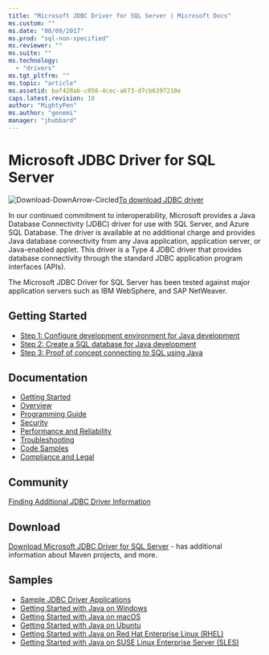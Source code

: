```yaml
---
title: "Microsoft JDBC Driver for SQL Server | Microsoft Docs"
ms.custom: ""
ms.date: "08/09/2017"
ms.prod: "sql-non-specified"
ms.reviewer: ""
ms.suite: ""
ms.technology: 
  - "drivers"
ms.tgt_pltfrm: ""
ms.topic: "article"
ms.assetid: baf420ab-c058-4cec-a673-d7cb6397210e
caps.latest.revision: 18
author: "MightyPen"
ms.author: "genemi"
manager: "jhubbard"
---
```

# Microsoft JDBC Driver for SQL Server

![Download-DownArrow-Circled](../../ssdt/media/download.png)[To download JDBC driver](../sql-connection-libraries.md#anchor-20-drivers-relational-access)

In our continued commitment to interoperability, Microsoft provides a Java Database Connectivity (JDBC) driver for use with SQL Server, and Azure SQL Database. The driver is available at no additional charge and provides Java database connectivity from any Java application, application server, or Java-enabled applet. This driver is a Type 4 JDBC driver that provides database connectivity through the standard JDBC application program interfaces (APIs).

The Microsoft JDBC Driver for SQL Server has been tested against major application servers such as IBM WebSphere, and SAP NetWeaver.
  
## Getting Started  
* [Step 1: Configure development environment for Java development](step-1-configure-development-environment-for-java-development.md)  
* [Step 2: Create a SQL database for Java development](step-2-create-a-sql-database-for-java-development.md)  
* [Step 3: Proof of concept connecting to SQL using Java](step-3-proof-of-concept-connecting-to-sql-using-java.md)  
  
## Documentation  
* [Getting Started](getting-started-with-the-jdbc-driver.md)
* [Overview](overview-of-the-jdbc-driver.md)  
* [Programming Guide](programming-guide-for-jdbc-sql-driver.md)
* [Security](securing-jdbc-driver-applications.md)  
* [Performance and Reliability](improving-performance-and-reliability-with-the-jdbc-driver.md)  
* [Troubleshooting](diagnosing-problems-with-the-jdbc-driver.md)
* [Code Samples](sample-jdbc-driver-applications.md) 
* [Compliance and Legal](compliance-and-legal-for-the-jdbc-sql-driver.md)  
  
## Community
[Finding Additional JDBC Driver Information](finding-additional-jdbc-driver-information.md)  
  
## Download
[Download Microsoft JDBC Driver for SQL Server](download-microsoft-jdbc-driver-for-sql-server.md) - has additional information about Maven projects, and more.
  
## Samples  
* [Sample JDBC Driver Applications](sample-jdbc-driver-applications.md)  
* [Getting Started with Java on Windows](https://www.microsoft.com/sql-server/developer-get-started/java/windows/)
* [Getting Started with Java on macOS](https://www.microsoft.com/sql-server/developer-get-started/java/mac/)
* [Getting Started with Java on Ubuntu](https://www.microsoft.com/sql-server/developer-get-started/java/ubuntu/)
* [Getting Started with Java on Red Hat Enterprise Linux (RHEL)](https://www.microsoft.com/sql-server/developer-get-started/java/rhel/)
* [Getting Started with Java on SUSE Linux Enterprise Server (SLES)](https://www.microsoft.com/sql-server/developer-get-started/java/sles/)
